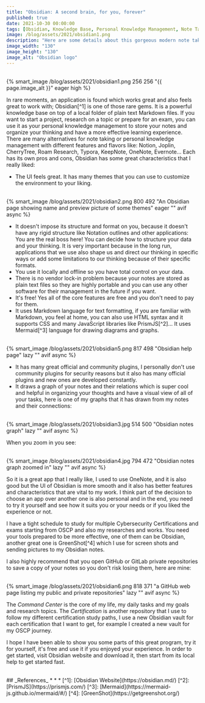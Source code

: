 ```yaml
---
title: "Obsidian: A second brain, for you, forever"
published: true
date: 2021-10-30 00:00:00
tags: [Obsidian, Knowledge Base, Personal Knowledge Management, Note Taking, Markdown]
image: /blog/assets/2021/obsidian1.png
description: "Here are some details about this gorgeous modern note taking and knowledge management app."
image_width: "130"
image_height: "130"
image_alt: "Obsidian logo"
---
```


<br>
{% smart_image /blog/assets/2021/obsidian1.png 256 256 "{{ page.image_alt }}" eager high %}
<br>

In rare moments, an application is found which works great and also feels great to work with; Obsidian[^1] is one of those rare gems. It is a powerful knowledge base on top of a local folder of plain text Markdown files. If you want to start a project, research on a topic or prepare for an exam, you can use it as your personal knowledge management to store your notes and organize your thinking and have a more effective learning experience.
There are many alternatives for note taking or personal knowledge management with different features and flavors like:
Notion, Joplin, CherryTree, Roam Research, Typora, KeepNote, OneNote, Evernote...
Each has its own pros and cons, Obsidian has some great characteristics that I really liked:

- The UI feels great. It has many themes that you can use to customize the environment to your liking.

<br>
{% smart_image /blog/assets/2021/obsidian2.png 800 492 "An Obsidian page showing name and preview picture of some themes" eager "" avif async %}
<br>

- It doesn't impose its structure and format on you, because it doesn't have any rigid structure like Notation outlines and other applications: You are the real boss here! You can decide how to structure your data and your thinking. It is very important because in the long run, applications that we use also shape us and direct our thinking in specific ways or add some limitations to our thinking because of their specific formats.
- You use it locally and offline so you have total control on your data.
- There is no vendor lock-in problem because your notes are stored as plain text files so they are highly portable and you can use any other software for their management in the future if you want.
- It's free! Yes all of the core features are free and you don't need to pay for them.
- It uses Markdown language for text formatting, if you are familiar with Markdown, you feel at home, you can also use HTML syntax and it supports CSS and many JavaScript libraries like PrismJS[^2]... It uses Mermaid[^3] language for drawing diagrams and graphs.

<br>
{% smart_image /blog/assets/2021/obsidian5.png 817 498 "Obsidian help page" lazy "" avif async %}
<br>

- It has many great official and community plugins, I personally don't use community plugins for security reasons but it also has many official plugins and new ones are developed constantly.
- It draws a graph of your notes and their relations which is super cool and helpful in organizing your thoughts and have a visual view of all of your tasks, here is one of my graphs that it has drawn from my notes and their connections:

<br>
{% smart_image /blog/assets/2021/obsidian3.jpg 514 500 "Obsidian notes graph" lazy "" avif async %}
<br>

When you zoom in you see:

<br>
{% smart_image /blog/assets/2021/obsidian4.jpg 794 472 "Obsidian notes graph zoomed in" lazy "" avif async %}
<br>

So it is a great app that I really like, I used to use OneNote, and it is also good but the UI of Obsidian is more smooth and it also has better features and characteristics that are vital to my work. I think part of the decision to choose an app over another one is also personal and in the end, you need to try it yourself and see how it suits you or your needs or if you liked the experience or not.

I have a tight schedule to study for multiple Cybersecurity Certifications and exams starting from OSCP and also my researches and works. You need your tools prepared to be more effective, one of them can be Obsidian, another great one is GreenShot[^4] which I use for screen shots and sending pictures to my Obsidian notes.

I also highly recommend that you open GitHub or GitLab private repositories to save a copy of your notes so you don't risk losing them, here are mine:

<br>
{% smart_image /blog/assets/2021/obsidian6.png 818 371 "a GitHub web page listing my public and private repositories" lazy "" avif async %}
<br>

The *Command Center* is the core of my life, my daily tasks and my goals and research topics. The *Certification* is another repository that I use to follow my different certification study paths, I use a new Obsidian vault for each certification that I want to get, for example I created a new vault for my OSCP journey.

I hope I have been able to show you some parts of this great program, try it for yourself, it's free and use it if you enjoyed your experience.
In order to get started, visit Obsidian website and download it, then start from its local help to get started fast.

<br>
## _References_
* * *
[^1]: [Obsidian Website](https://obsidian.md/)
[^2]: [PrismJS](https://prismjs.com/)
[^3]: [Mermaid](https://mermaid-js.github.io/mermaid/#/)
[^4]: [GreenShot](https://getgreenshot.org/)
